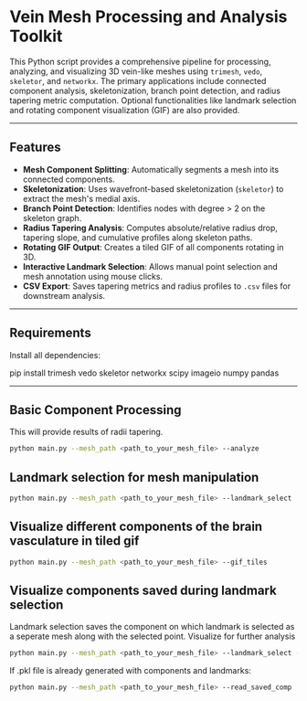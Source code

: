 # Vein Mesh Processing and Analysis Toolkit

This Python script provides a comprehensive pipeline for processing, analyzing, and visualizing 3D vein-like meshes using `trimesh`, `vedo`, `skeletor`, and `networkx`.
The primary applications include connected component analysis, skeletonization, branch point detection, and radius tapering metric computation. Optional functionalities like landmark selection and rotating component visualization (GIF) are also provided.

---

## Features

- **Mesh Component Splitting**: Automatically segments a mesh into its connected components.
- **Skeletonization**: Uses wavefront-based skeletonization (`skeletor`) to extract the mesh's medial axis.
- **Branch Point Detection**: Identifies nodes with degree > 2 on the skeleton graph.
- **Radius Tapering Analysis**: Computes absolute/relative radius drop, tapering slope, and cumulative profiles along skeleton paths.
- **Rotating GIF Output**: Creates a tiled GIF of all components rotating in 3D.
- **Interactive Landmark Selection**: Allows manual point selection and mesh annotation using mouse clicks.
- **CSV Export**: Saves tapering metrics and radius profiles to `.csv` files for downstream analysis.

----

## Requirements

Install all dependencies:

pip install trimesh vedo skeletor networkx scipy imageio numpy pandas

---

## Basic Component Processing

This will provide results of radii tapering.

```bash
python main.py --mesh_path <path_to_your_mesh_file> --analyze
```
## Landmark selection for mesh manipulation

```bash
python main.py --mesh_path <path_to_your_mesh_file> --landmark_select
```
## Visualize different components of the brain vasculature in tiled gif
```bash
python main.py --mesh_path <path_to_your_mesh_file> --gif_tiles
```
## Visualize components saved during landmark selection
Landmark selection saves the component on which landmark is selected as a seperate mesh along with the selected point. Visualize for further analysis

```bash
python main.py --mesh_path <path_to_your_mesh_file> --landmark_select --read_saved_comp
```
If .pkl file is already generated with components and landmarks:

```bash
python main.py --mesh_path <path_to_your_mesh_file> --read_saved_comp
```





